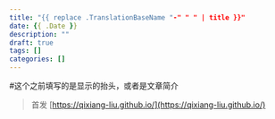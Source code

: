```yaml
---
title: "{{ replace .TranslationBaseName "-" " " | title }}"
date: {{ .Date }}
description: ""
draft: true
tags: []
categories: []
---
```

  
<!--more--> #这个之前填写的是显示的抬头，或者是文章简介

> 首发 [https://qixiang-liu.github.io/](https://qixiang-liu.github.io/)
